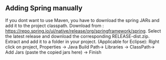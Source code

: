 ## Adding Spring manually 
If you dont want to use Maven, you have to download the spring JARs and add it to the project classpath. 
Download from : https://repo.spring.io/ui/native/release/org/springframework/spring. 
Select the latest release and download the corresponding RELEASE-dist.zip. 
Extract and add it to a folder in your project. 
(Applicable for Eclipse): Right click on project, Properties -> Java Build Path-> Libraries -> ClassPath-> Add Jars (paste the copied jars here) -> Finish